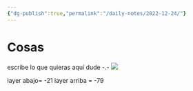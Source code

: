 ```yaml
---
{"dg-publish":true,"permalink":"/daily-notes/2022-12-24/"}
---
```


# Cosas

escribe lo que quieras aquí dude -.-
![](https://i.imgur.com/IXnE1Ph.png)

layer abajo= -21
layer arriba = -79
